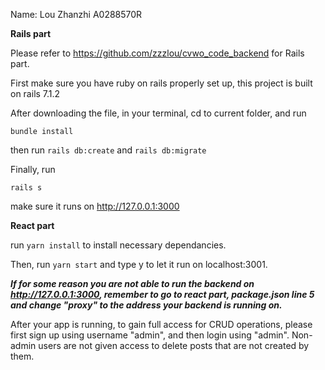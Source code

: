 Name: Lou Zhanzhi A0288570R

**Rails part**

Please refer to https://github.com/zzzlou/cvwo_code_backend for Rails part.

First make sure you have ruby on rails properly set up, this project is built on rails 7.1.2

After downloading the file, in your terminal, cd to current folder, and run

```bundle install```

then run 
```rails db:create```
and 
```rails db:migrate```

Finally, run 

```rails s```

make sure it runs on http://127.0.0.1:3000

**React part**

run 
```yarn install```
to install necessary dependancies.

Then, run 
```yarn start``` 
and type y to let it run on localhost:3001.

***If for some reason you are not able to run the backend on http://127.0.0.1:3000, remember to go to react part, package.json line 5 and change "proxy" to the address your backend is running on.***

After your app is running, to gain full access for CRUD operations, please first sign up using username "admin", and then login using "admin". Non-admin users are not given access to delete posts that are not created by them.


